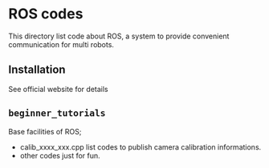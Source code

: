 # ROS codes

This directory list code about ROS, a system to provide convenient communication for multi robots.

Installation
------------
See official website for details



`beginner_tutorials`
------------

Base facilities of ROS;

* calib_xxxx_xxx.cpp list codes to publish camera calibration informations.
* other codes just for fun.

